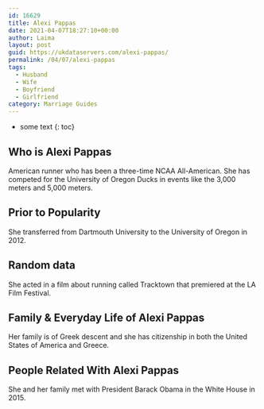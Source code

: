 ```yaml
---
id: 16629
title: Alexi Pappas
date: 2021-04-07T18:27:10+00:00
author: Laima
layout: post
guid: https://ukdataservers.com/alexi-pappas/
permalink: /04/07/alexi-pappas
tags:
  - Husband
  - Wife
  - Boyfriend
  - Girlfriend
category: Marriage Guides
---
```


* some text
{: toc}


## Who is Alexi Pappas
                  
                  
                  
American runner who has been a three-time NCAA All-American. She has competed for the University of Oregon Ducks in events like the 3,000 meters and 5,000 meters.
                  
              
            
              
            
                
                
                
## Prior to Popularity
                  
                  
                  
She transferred from Dartmouth University to the University of Oregon in 2012.
                  
              
            
              
            
                
                
                
## Random data
                  
                  
                  
She acted in a film about running called Tracktown that premiered at the LA Film Festival.
                  
              
            
              
            
                
                
                
## Family & Everyday Life of Alexi Pappas
                  
                  
                  
Her family is of Greek descent and she has citizenship in both the United States of America and Greece.
                  
              
            
              
            
                
                
                
## People Related With Alexi Pappas
                  
                  
                  
She and her family met with President Barack Obama in the White House in 2015.
                  
              
            
              
            
                
              
            
              
              
            
            
              
            
          
          
          